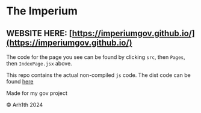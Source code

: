 # The Imperium
## WEBSITE HERE: [https://imperiumgov.github.io/](https://imperiumgov.github.io/)

The code for the page you see can be found by clicking `src`, then `Pages`, then `IndexPage.jsx` above.

This repo contains the actual non-compiled `js` code.
The dist code can be found [here](https://github.com/imperiumgov/imperiumgov.github.io/)

Made for my gov project

© Arh1th 2024